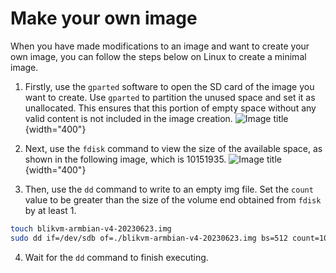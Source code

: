 # Make your own image

When you have made modifications to an image and want to create your own image, you can follow the steps below on Linux to create a minimal image.

1. Firstly, use the `gparted` software to open the SD card of the image you want to create. Use `gparted` to partition the unused space and set it as unallocated. This ensures that this portion of empty space without any valid content is not included in the image creation.
   ![Image title](assets/images/make-image/gparted.png){width="400"}

2. Next, use the `fdisk` command to view the size of the available space, as shown in the following image, which is 10151935.
   ![Image title](assets/images/make-image/fdisk.png){width="400"}

3. Then, use the `dd` command to write to an empty img file. Set the `count` value to be greater than the size of the volume end obtained from `fdisk` by at least 1.

```bash
touch blikvm-armbian-v4-20230623.img
sudo dd if=/dev/sdb of=./blikvm-armbian-v4-20230623.img bs=512 count=10151936
```

4. Wait for the `dd` command to finish executing.

